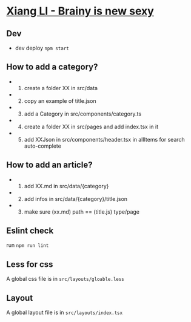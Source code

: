 # [Xiang LI - Brainy is new sexy](https://magiciendecode.fr/)

## Dev

- dev deploy
  `npm start`

## How to add a category?

- 1. create a folder XX in src/data
- 2. copy an example of title.json
- 3. add a Category in src/components/category.ts
- 4. create a folder XX in src/pages and add index.tsx in it
- 5. add XXJson in src/components/header.tsx in allItems for search auto-complete

## How to add an article?

- 1. add XX.md in src/data/{category}
- 2. add infos in src/data/{category}/title.json
- 3. make sure (xx.md) path == (title.js) type/page

## Eslint check

run `npm run lint`

## Less for css

A global css file is in `src/layouts/gloable.less`

## Layout

A global layout file is in `src/layouts/index.tsx`
